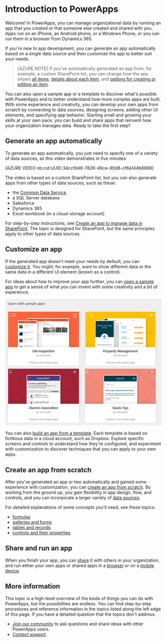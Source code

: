 <properties
	pageTitle="Introduction | Microsoft PowerApps"
	description="Quick ways to get started creating and using custom business apps with Microsoft PowerApps"
	services=""
	suite="powerapps"
	documentationCenter="na"
	authors="aftowen"
	manager="anneta"
	editor=""
	tags=""/>

<tags
   ms.service="powerapps"
   ms.devlang="na"
   ms.topic="hero-article"
   ms.tgt_pltfrm="na"
   ms.workload="na"
   ms.date="01/07/2017"
   ms.author="anneta"/>

# Introduction to PowerApps #
Welcome! In PowerApps, you can manage organizational data by running an app that you created or that someone else created and shared with you. Apps run on an iPhone, an Android phone, or a Windows Phone, or you can run them in a browser from Dynamics 365.

If you're new to app development, you can generate an app automatically based on a single data source and then customize the app to better suit your needs.

> [AZURE.NOTE] If you've automatically generated an app from, for example, a custom SharePoint list, you can change how the app shows [all items](customize-layout-sharepoint.md), [details about each item](customize-forms-sharepoint.md), and [options for creating or editing an item](customize-forms-sharepoint.md).

You can also open a sample app or a template to discover what's possible with PowerApps and to better understand how more complex apps are built. With some experience and creativity, you can develop your own apps from scratch by connecting to data sources, designing screens, adding other UI elements, and specifying app behavior. Starting small and growing your skills at your own pace, you can build and share apps that reinvent how your organization manages data. Ready to take the first step?

## Generate an app automatically ##
To generate an app automatically, you just need to specify one of a variety of data sources, as this video demonstrates in five minutes:

[AZURE.VIDEO nb:cid:UUID:34ccfd46-7826-49ce-90d8-cf6a144b6968]

The video is based on a custom SharePoint list, but you can also generate apps from other types of data sources, such as these:

- the [Common Data Service](data-platform-intro.md)
- a SQL Server database
- Salesforce
- Dynamics 365
- Excel workbook (in a cloud-storage account)

For step-by-step instructions, see [Create an app to manage data in SharePoint](app-from-sharepoint.md). The topic is designed for SharePoint, but the same principles apply to other types of data sources.

## Customize an app ##
If the generated app doesn't meet your needs by default, you can [customize it](customize-layout-sharepoint.md). You might, for example, want to show different data or the same data in a different UI element (known as a control).

For ideas about how to improve your app further, you can [open a sample app](open-and-run-a-sample-app.md) to get a sense of what you can invent with some creativity and a bit of experience.

![Sample apps](./media/getting-started/portal-home.png)

You can also [build an app from a template](get-started-test-drive.md). Each template is based on fictitious data in a cloud account, such as Dropbox. Explore specific screens and controls to understand how they're configured, and experiment with customization to discover techniques that you can apply to your own apps.

## Create an app from scratch
After you've generated an app or two automatically and gained some experience with customization, you can [create an app from scratch](get-started-create-from-blank.md). By working from the ground up, you gain flexibility in app design, flow, and controls, and you can incorporate a larger variety of [data sources](connections-list.md).

For detailed explanations of some concepts you'll need, see these topics:

- [formulas](formula-reference.md)
- [galleries and forms](working-with-forms.md)
- [tables and records](working-with-tables.md)
- [controls and their properties](reference-properties.md)

## Share and run an app ##
When you finish your app, you can [share](share-app.md) it with others in your organization, and run either your own apps or shared apps in a [browser](run-app-browser.md) or on a [mobile device](run-app-client.md).

## More information ##
This topic is a high-level overview of the kinds of things you can do with PowerApps, but the possibilities are endless. You can find step-by-step procedures and reference information in the topics listed along the left edge of this page. If you have a detailed question that the topics don't address:

- [Join our community](https://aka.ms/powerapps-community) to ask questions and share ideas with other PowerApps users.
- [Contact support](https://aka.ms/pasupport).
